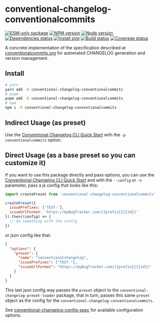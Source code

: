 # conventional-changelog-conventionalcommits

[![ESM-only package][package]][package-url]
[![NPM version][npm]][npm-url]
[![Node version][node]][node-url]
[![Dependencies status][deps]][deps-url]
[![Install size][size]][size-url]
[![Build status][build]][build-url]
[![Coverage status][coverage]][coverage-url]

[package]: https://img.shields.io/badge/package-ESM--only-ffe536.svg
[package-url]: https://nodejs.org/api/esm.html

[npm]: https://img.shields.io/npm/v/conventional-changelog-conventionalcommits.svg
[npm-url]: https://npmjs.com/package/conventional-changelog-conventionalcommits

[node]: https://img.shields.io/node/v/conventional-changelog-conventionalcommits.svg
[node-url]: https://nodejs.org

[deps]: https://img.shields.io/librariesio/release/npm/conventional-changelog-conventionalcommits
[deps-url]: https://libraries.io/npm/conventional-changelog-conventionalcommits/tree

[size]: https://packagephobia.com/badge?p=conventional-changelog-conventionalcommits
[size-url]: https://packagephobia.com/result?p=conventional-changelog-conventionalcommits

[build]: https://img.shields.io/github/actions/workflow/status/conventional-changelog/conventional-changelog/ci.yaml?branch=master
[build-url]: https://github.com/conventional-changelog/conventional-changelog/actions

[coverage]: https://coveralls.io/repos/github/conventional-changelog/conventional-changelog/badge.svg?branch=master
[coverage-url]: https://coveralls.io/github/conventional-changelog/conventional-changelog?branch=master

A concrete implementation of the specification described at [conventionalcommits.org](https://conventionalcommits.org/) for automated CHANGELOG generation and version management.

## Install

```bash
# yarn
yarn add -D conventional-changelog-conventionalcommits
# pnpm
pnpm add -D conventional-changelog-conventionalcommits
# npm
npm i -D conventional-changelog-conventionalcommits
```

## Indirect Usage (as preset)

Use the [Conventional Changelog CLI Quick Start](https://github.com/conventional-changelog/conventional-changelog/tree/master/packages/conventional-changelog-cli#quick-start) with the `-p conventionalcommits` option.

## Direct Usage (as a base preset so you can customize it)

If you want to use this package directly and pass options, you can use the [Conventional Changelog CLI Quick Start](https://github.com/conventional-changelog/conventional-changelog/tree/master/packages/conventional-changelog-cli#quick-start) and with the `--config` or `-n` parameter, pass a js config that looks like this:

```js
import createPreset from 'conventional-changelog-conventionalcommits'

createPreset({
  issuePrefixes: ['TEST-'],
  issueUrlFormat: 'https://myBugTracker.com/{{prefix}}{{id}}'
}).then((config) => {
  // do something with the config
})
```

or json config like that:

```json
{
  "options": {
    "preset": {
      "name": "conventionalchangelog",
      "issuePrefixes": ["TEST-"],
      "issueUrlFormat": "https://myBugTracker.com/{{prefix}}{{id}}"
    }
  }
}
```

This last json config way passes the `preset` object to the `conventional-changelog-preset-loader` package, that in turn, passes this same `preset` object as the config for the `conventional-changelog-conventionalcommits`.

See [conventional-changelog-config-spec](https://github.com/conventional-changelog/conventional-changelog-config-spec) for available configuration options.
